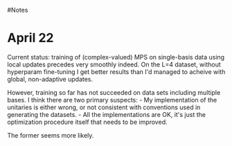 #Notes

# April 22
Current status: training of (complex-valued) MPS on single-basis data using local updates precedes very smoothly indeed. On the L=4 dataset, without hyperparam fine-tuning I get better results than I'd managed to acheive with global, non-adaptive updates.

However, training so far has not succeeded on data sets including multiple bases. I think there are two primary suspects:
    - My implementation of the unitaries is either wrong, or not consistent with conventions used in generating the datasets.
    - All the implementations are OK, it's just the optimization procedure itself that needs to be improved. 

The former seems more likely.